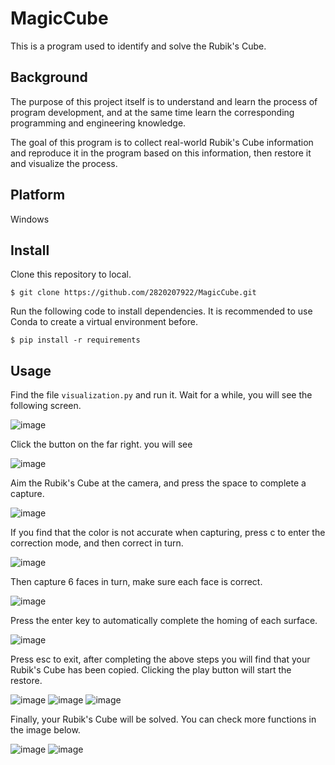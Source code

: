 # MagicCube
This is a program used to identify and solve the Rubik's Cube.

## Background
The purpose of this project itself is to understand and learn the process of program development, and at the same time learn the corresponding programming and engineering knowledge.

The goal of this program is to collect real-world Rubik's Cube information and reproduce it in the program based on this information, then restore it and visualize the process.

## Platform
Windows

## Install
Clone this repository to local.

```
$ git clone https://github.com/2820207922/MagicCube.git
```

Run the following code to install dependencies. It is recommended to use Conda to create a virtual environment before.

```
$ pip install -r requirements
```

## Usage
Find the file ```visualization.py``` and run it. Wait for a while, you will see the following screen.

![image](example\e1.png)

Click the button on the far right. you will see 

![image](example\e2.png)

Aim the Rubik's Cube at the camera, and press the space to complete a capture.

![image](example\e3.png)

If you find that the color is not accurate when capturing, press c to enter the correction mode, and then correct in turn.

![image](example\e4.png)

Then capture 6 faces in turn, make sure each face is correct.

![image](example\e5.png)

Press the enter key to automatically complete the homing of each surface.

![image](example\e6.png)

Press esc to exit, after completing the above steps you will find that your Rubik's Cube has been copied. Clicking the play button will start the restore.

![image](example\e7.png)
![image](example\e8.png)
![image](example\e9.png)

Finally, your Rubik's Cube will be solved. You can check more functions in the image below.

![image](example\e10.png)
![image](example\e11.png)
